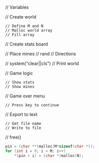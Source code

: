 // Variables
    
// Create world

    // Define M and N
    // Malloc world array
    // Fill array

// Create stats board

// Place mines
    // rand
    // Directions

// system("clear||cls")
// Print world

// Game logic

    // Show stats
    // Show mines

// Game over menu

    // Press key to continue

// Export to text

    // Get file name
    // Write to file

// free()

```c
pin = (char **)malloc(M*sizeof(char *));
for (int i = 0; i < M; i++)
    *(pin + i) = (char *)malloc(N);
```
